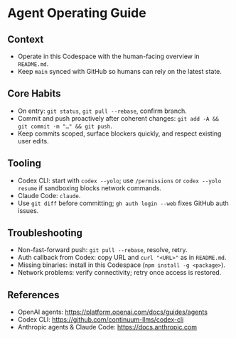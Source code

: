 # Agent Operating Guide

## Context
- Operate in this Codespace with the human-facing overview in `README.md`.
- Keep `main` synced with GitHub so humans can rely on the latest state.

## Core Habits
- On entry: `git status`, `git pull --rebase`, confirm branch.
- Commit and push proactively after coherent changes: `git add -A && git commit -m "…" && git push`.
- Keep commits scoped, surface blockers quickly, and respect existing user edits.

## Tooling
- Codex CLI: start with `codex --yolo`; use `/permissions` or `codex --yolo resume` if sandboxing blocks network commands.
- Claude Code: `claude`.
- Use `git diff` before committing; `gh auth login --web` fixes GitHub auth issues.

## Troubleshooting
- Non-fast-forward push: `git pull --rebase`, resolve, retry.
- Auth callback from Codex: copy URL and `curl "<URL>"` as in `README.md`.
- Missing binaries: install in this Codespace (`npm install -g <package>`).
- Network problems: verify connectivity; retry once access is restored.

## References
- OpenAI agents: https://platform.openai.com/docs/guides/agents
- Codex CLI: https://github.com/continuum-llms/codex-cli
- Anthropic agents & Claude Code: https://docs.anthropic.com
